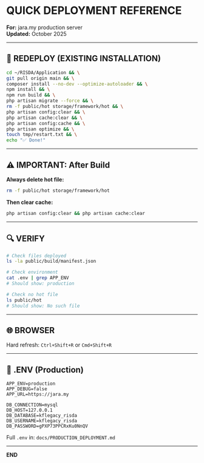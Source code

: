 # QUICK DEPLOYMENT REFERENCE

**For:** jara.my production server  
**Updated:** October 2025

---

## 🚀 REDEPLOY (EXISTING INSTALLATION)

```bash
cd ~/RISDA/Application && \
git pull origin main && \
composer install --no-dev --optimize-autoloader && \
npm install && \
npm run build && \
php artisan migrate --force && \
rm -f public/hot storage/framework/hot && \
php artisan config:clear && \
php artisan cache:clear && \
php artisan config:cache && \
php artisan optimize && \
touch tmp/restart.txt && \
echo "✅ Done!"
```

---

## ⚠️ IMPORTANT: After Build

**Always delete hot file:**
```bash
rm -f public/hot storage/framework/hot
```

**Then clear cache:**
```bash
php artisan config:clear && php artisan cache:clear
```

---

## 🔍 VERIFY

```bash
# Check files deployed
ls -la public/build/manifest.json

# Check environment
cat .env | grep APP_ENV
# Should show: production

# Check no hot file
ls public/hot
# Should show: No such file
```

---

## 🌐 BROWSER

Hard refresh: `Ctrl+Shift+R` or `Cmd+Shift+R`

---

## 📝 .ENV (Production)

```env
APP_ENV=production
APP_DEBUG=false
APP_URL=https://jara.my

DB_CONNECTION=mysql
DB_HOST=127.0.0.1
DB_DATABASE=kflegacy_risda
DB_USERNAME=kflegacy_risda
DB_PASSWORD=gPXP73PPCRxKu0NnQV
```

Full `.env` in: `docs/PRODUCTION_DEPLOYMENT.md`

---

**END**

